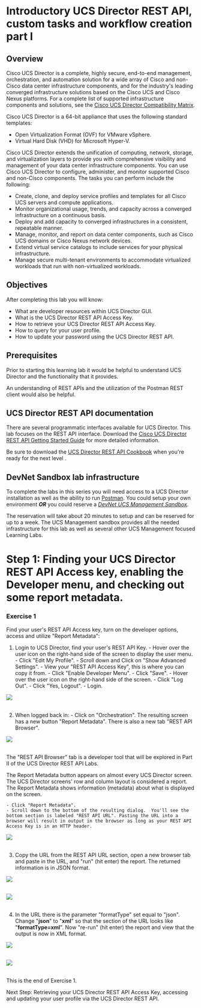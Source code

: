 # Introductory UCS Director REST API, custom tasks and workflow creation part I

## Overview
Cisco UCS Director is a complete, highly secure, end-to-end management, orchestration, and automation solution for a wide array of Cisco and non-Cisco data center infrastructure components, and for the industry's leading converged infrastructure solutions based on the Cisco UCS and Cisco Nexus platforms. For a complete list of supported infrastructure components and solutions, see the [Cisco UCS Director Compatibility Matrix](http://www.cisco.com/c/en/us/support/servers-unified-computing/ucs-director/products-device-support-tables-list.html).

Cisco UCS Director is a 64-bit appliance that uses the following standard templates:

  - Open Virtualization Format (OVF) for VMware vSphere.
  - Virtual Hard Disk (VHD) for Microsoft Hyper-V.

Cisco UCS Director extends the unification of computing, network, storage, and virtualization layers to provide you with comprehensive visibility and management of your data center infrastructure components. You can use Cisco UCS Director to configure, administer, and monitor supported Cisco and non-Cisco components. The tasks you can perform include the following:

  - Create, clone, and deploy service profiles and templates for all Cisco UCS servers and compute applications.
  - Monitor organizational usage, trends, and capacity across a converged infrastructure on a continuous basis.
  - Deploy and add capacity to converged infrastructures in a consistent, repeatable manner.
  - Manage, monitor, and report on data center components, such as Cisco UCS domains or Cisco Nexus network devices.
  - Extend virtual service catalogs to include services for your physical infrastructure.
  - Manage secure multi-tenant environments to accommodate virtualized workloads that run with non-virtualized workloads.

## Objectives

After completing this lab you will know:

  - What are developer resources within UCS Director GUI.
  - What is the UCS Director REST API Access Key.
  - How to retrieve your UCS Director REST API Access Key.
  - How to query for your user profile.
  - How to update your password using the UCS Director REST API.

## Prerequisites
Prior to starting this learning lab it would be helpful to understand UCS Director and the functionality that it provides.

An understanding of REST APIs and the utilization of the Postman REST client would also be helpful.

## UCS Director REST API documentation
There are several programmatic interfaces available for UCS Director. This lab focuses on the REST API interface. Download the [Cisco UCS Director REST API Getting Started Guide](https://www.cisco.com/c/en/us/td/docs/unified_computing/ucs/ucs-director/rest-api-getting-started-guide/6-5/cisco-ucs-director-REST-API-getting-started-65.html) for more detailed information.

Be sure to download the [UCS Director REST API Cookbook](https://www.cisco.com/c/en/us/td/docs/unified_computing/ucs/ucs-director/rest-api-cookbook/6-5/cisco-ucs-director-REST-API-cookbook-65.html) when you're ready for the next level .

## DevNet Sandbox lab infrastructure

To complete the labs in this series you will need access to a UCS Director installation as well as the ability to run [Postman](https://www.getpostman.com/postman). You could setup your own environment ***OR*** you could reserve a [*DevNet UCS Management Sandbox*](https://devnetsandbox.cisco.com/RM/Diagram/Index/3323b7b0-b70b-4b1e-a929-6bdbff3aac8a?diagramType=Topology).

The reservation will take about 20 minutes to setup and can be reserved for up to a week. The UCS Management sandbox provides all the needed infrastructure for this lab as well as several other UCS Management focused Learning Labs.

# Step 1: Finding your UCS Director REST API Access key, enabling the Developer menu, and checking out some report metadata.

### Exercise 1
Find your user's REST API Access key, turn on the developer options, access and utilize "Report Metadata":

  1. Login to UCS Director, find your user's REST API Key.
    - Hover over the user icon on the right-hand side of the screen to display the user menu.
    - Click "Edit My Profile".
    - Scroll down and Click on "Show Advanced Settings".
    - View your "REST API Access Key", this is where you can copy it from.
    - Click "Enable Developer Menu".
    - Click "Save".
    - Hover over the user icon on the right-hand side of the screen.
    - Click "Log Out".
    - Click "Yes, Logout".
    - Login.


  ![](assets/images/ucsd-rest-api-101-01.jpg)<br/><br/>

  2. When logged back in:
    - Click on "Orchestration".
    The resulting screen has a new button "Report Metadata". There is also a new tab "REST API Browser".


  ![](assets/images/ucsd-rest-api-101-02.jpg)<br/><br/>

  The "REST API Browser" tab is a developer tool that will be explored in Part II of the UCS Director REST API Labs.

  The Report Metadata button appears on almost every UCS Director screen.  The UCS Director screens' row and column layout is considered a report. The Report Metadata shows information (metadata) about what is displayed on the screen.

    - Click "Report Metadata".
    - Scroll down to the bottom of the resulting dialog.  You'll see the bottom section is labeled "REST API URL". Pasting the URL into a browser will result in output in the browser as long as your REST API Access Key is in an HTTP header.


  ![](assets/images/ucsd-rest-api-101-03.jpg)<br/><br/>

  3. Copy the URL from the REST API URL section, open a new browser tab and paste in the URL, and "run" (hit enter) the report. The returned information is in JSON format.


  ![](assets/images/ucsd-rest-api-101-04.jpg)<br/><br/>


  ![](assets/images/ucsd-rest-api-101-05.jpg)<br/><br/>

  4. In the URL there is the parameter "formatType" set equal to "json". Change "**json**" to "**xml**" so that the section of the URL looks like "**formatType=xml**". Now "re-run" (hit enter) the report and view that the output is now in XML format.


  ![](assets/images/ucsd-rest-api-101-05.jpg)<br/><br/>


  ![](assets/images/ucsd-rest-api-101-06.jpg)<br/><br/>

  This is the end of Exercise 1.

Next Step: Retrieving your UCS Director REST API Access Key, accessing and updating your user profile via the UCS Director REST API.
